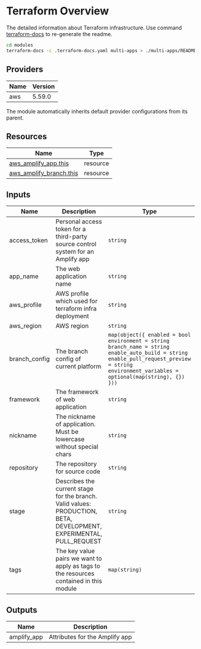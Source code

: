 # Terraform Overview

The detailed information about Terraform infrastructure. Use command [terraform-docs](https://terraform-docs.io/user-guide/installation/)  to re-generate the readme.

```bash
cd modules
terraform-docs -c .terraform-docs.yaml multi-apps > ./multi-apps/README.md
```

## Providers

| Name | Version |
| ---- | ------- |
| aws  | 5.59.0  |

The module automatically inherits default provider configurations from its parent.

## Resources

| Name                                                                                                                  | Type     |
| --------------------------------------------------------------------------------------------------------------------- | -------- |
| [aws_amplify_app.this](https://registry.terraform.io/providers/hashicorp/aws/5.59.0/docs/resources/amplify_app)       | resource |
| [aws_amplify_branch.this](https://registry.terraform.io/providers/hashicorp/aws/5.59.0/docs/resources/amplify_branch) | resource |

## Inputs

| Name           | Description                                                                                                          | Type                                                                                                                                                                                              | Default        | Required |
| -------------- | -------------------------------------------------------------------------------------------------------------------- | ------------------------------------------------------------------------------------------------------------------------------------------------------------------------------------------------- | -------------- | :------: |
| access\_token  | Personal access token for a third-party source control system for an Amplify app                                     | `string`                                                                                                                                                                                          | n/a            |   yes    |
| app\_name      | The web application name                                                                                             | `string`                                                                                                                                                                                          | n/a            |   yes    |
| aws\_profile   | AWS profile which used for terraform infra deployment                                                                | `string`                                                                                                                                                                                          | `null`         |    no    |
| aws\_region    | AWS region                                                                                                           | `string`                                                                                                                                                                                          | n/a            |   yes    |
| branch\_config | The branch config of current platform                                                                                | ```map(object({ enabled = bool environment = string branch_name = string enable_auto_build = string enable_pull_request_preview = string environment_variables = optional(map(string), {}) }))``` | n/a            |   yes    |
| framework      | The framework of web application                                                                                     | `string`                                                                                                                                                                                          | `"Vue"`        |    no    |
| nickname       | The nickname of application. Must be lowercase without special chars                                                 | `string`                                                                                                                                                                                          | n/a            |   yes    |
| repository     | The repository for source code                                                                                       | `string`                                                                                                                                                                                          | n/a            |   yes    |
| stage          | Describes the current stage for the branch. Valid values: PRODUCTION, BETA, DEVELOPMENT, EXPERIMENTAL, PULL\_REQUEST | `string`                                                                                                                                                                                          | `"PRODUCTION"` |    no    |
| tags           | The key value pairs we want to apply as tags to the resources contained in this module                               | `map(string)`                                                                                                                                                                                     | `{}`           |    no    |

## Outputs

| Name         | Description                    |
| ------------ | ------------------------------ |
| amplify\_app | Attributes for the Amplify app |
